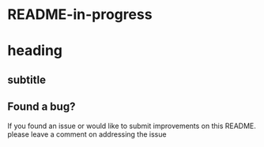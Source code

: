 # README-in-progress

# heading

## subtitle

## Found a bug?
If you found an issue or would like to submit improvements on this README. please leave a comment on addressing the issue
